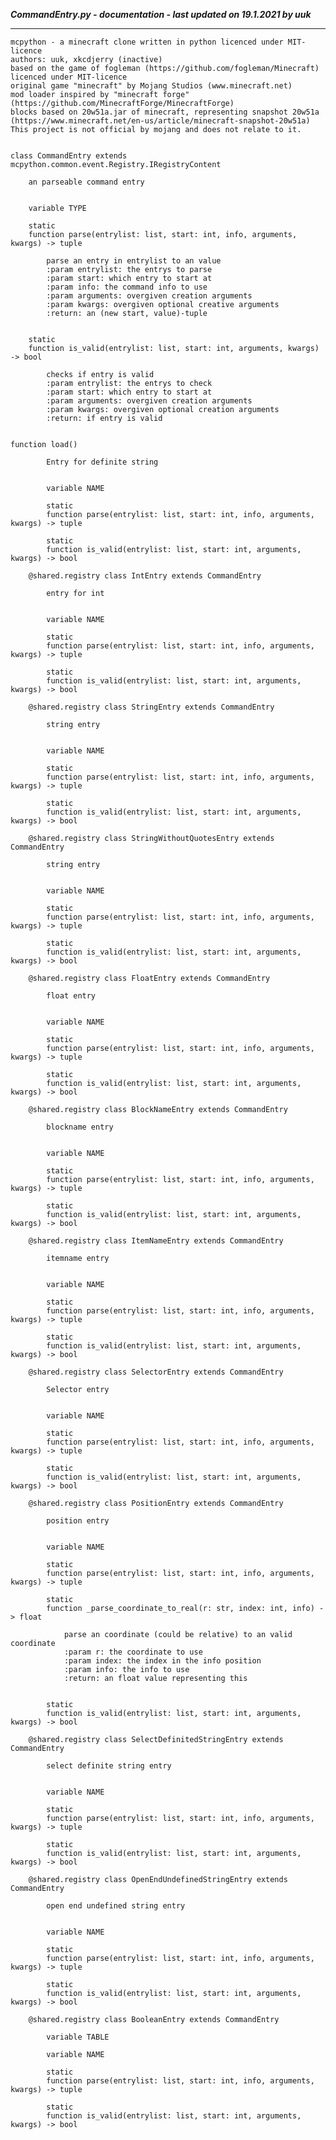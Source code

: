 ***CommandEntry.py - documentation - last updated on 19.1.2021 by uuk***
___

    mcpython - a minecraft clone written in python licenced under MIT-licence
    authors: uuk, xkcdjerry (inactive)
    based on the game of fogleman (https://github.com/fogleman/Minecraft) licenced under MIT-licence
    original game "minecraft" by Mojang Studios (www.minecraft.net)
    mod loader inspired by "minecraft forge" (https://github.com/MinecraftForge/MinecraftForge)
    blocks based on 20w51a.jar of minecraft, representing snapshot 20w51a
    (https://www.minecraft.net/en-us/article/minecraft-snapshot-20w51a)
    This project is not official by mojang and does not relate to it.


    class CommandEntry extends mcpython.common.event.Registry.IRegistryContent
        
        an parseable command entry


        variable TYPE

        static
        function parse(entrylist: list, start: int, info, arguments, kwargs) -> tuple
            
            parse an entry in entrylist to an value
            :param entrylist: the entrys to parse
            :param start: which entry to start at
            :param info: the command info to use
            :param arguments: overgiven creation arguments
            :param kwargs: overgiven optional creative arguments
            :return: an (new start, value)-tuple


        static
        function is_valid(entrylist: list, start: int, arguments, kwargs) -> bool
            
            checks if entry is valid
            :param entrylist: the entrys to check
            :param start: which entry to start at
            :param arguments: overgiven creation arguments
            :param kwargs: overgiven optional creation arguments
            :return: if entry is valid


    function load()
            
            Entry for definite string


            variable NAME

            static
            function parse(entrylist: list, start: int, info, arguments, kwargs) -> tuple

            static
            function is_valid(entrylist: list, start: int, arguments, kwargs) -> bool

        @shared.registry class IntEntry extends CommandEntry
            
            entry for int


            variable NAME

            static
            function parse(entrylist: list, start: int, info, arguments, kwargs) -> tuple

            static
            function is_valid(entrylist: list, start: int, arguments, kwargs) -> bool

        @shared.registry class StringEntry extends CommandEntry
            
            string entry


            variable NAME

            static
            function parse(entrylist: list, start: int, info, arguments, kwargs) -> tuple

            static
            function is_valid(entrylist: list, start: int, arguments, kwargs) -> bool

        @shared.registry class StringWithoutQuotesEntry extends CommandEntry
            
            string entry


            variable NAME

            static
            function parse(entrylist: list, start: int, info, arguments, kwargs) -> tuple

            static
            function is_valid(entrylist: list, start: int, arguments, kwargs) -> bool

        @shared.registry class FloatEntry extends CommandEntry
            
            float entry


            variable NAME

            static
            function parse(entrylist: list, start: int, info, arguments, kwargs) -> tuple

            static
            function is_valid(entrylist: list, start: int, arguments, kwargs) -> bool

        @shared.registry class BlockNameEntry extends CommandEntry
            
            blockname entry


            variable NAME

            static
            function parse(entrylist: list, start: int, info, arguments, kwargs) -> tuple

            static
            function is_valid(entrylist: list, start: int, arguments, kwargs) -> bool

        @shared.registry class ItemNameEntry extends CommandEntry
            
            itemname entry


            variable NAME

            static
            function parse(entrylist: list, start: int, info, arguments, kwargs) -> tuple

            static
            function is_valid(entrylist: list, start: int, arguments, kwargs) -> bool

        @shared.registry class SelectorEntry extends CommandEntry
            
            Selector entry


            variable NAME

            static
            function parse(entrylist: list, start: int, info, arguments, kwargs) -> tuple

            static
            function is_valid(entrylist: list, start: int, arguments, kwargs) -> bool

        @shared.registry class PositionEntry extends CommandEntry
            
            position entry


            variable NAME

            static
            function parse(entrylist: list, start: int, info, arguments, kwargs) -> tuple

            static
            function _parse_coordinate_to_real(r: str, index: int, info) -> float
                
                parse an coordinate (could be relative) to an valid coordinate
                :param r: the coordinate to use
                :param index: the index in the info position
                :param info: the info to use
                :return: an float value representing this


            static
            function is_valid(entrylist: list, start: int, arguments, kwargs) -> bool

        @shared.registry class SelectDefinitedStringEntry extends CommandEntry
            
            select definite string entry


            variable NAME

            static
            function parse(entrylist: list, start: int, info, arguments, kwargs) -> tuple

            static
            function is_valid(entrylist: list, start: int, arguments, kwargs) -> bool

        @shared.registry class OpenEndUndefinedStringEntry extends CommandEntry
            
            open end undefined string entry


            variable NAME

            static
            function parse(entrylist: list, start: int, info, arguments, kwargs) -> tuple

            static
            function is_valid(entrylist: list, start: int, arguments, kwargs) -> bool

        @shared.registry class BooleanEntry extends CommandEntry

            variable TABLE

            variable NAME

            static
            function parse(entrylist: list, start: int, info, arguments, kwargs) -> tuple

            static
            function is_valid(entrylist: list, start: int, arguments, kwargs) -> bool
